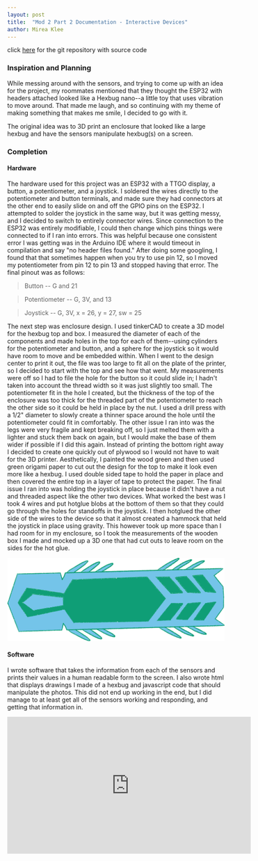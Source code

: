 ```yaml
---
layout: post
title:  "Mod 2 Part 2 Documentation - Interactive Devices"
author: Mirea Klee
---
```


click [here](https://github.com/miiklee/creative-embeded-systems-mod2.git) for the git repository with source code

### Inspiration and Planning
While messing around with the sensors, and trying to come up with an idea for the project, my roommates mentioned that they thought the ESP32 with headers attached looked like a Hexbug nano--a little toy that uses vibration to move around. That made me laugh, and so continuing with my theme of making something that makes me smile, I decided to go with it.

The original idea was to 3D print an enclosure that looked like a large hexbug and have the sensors manipulate hexbug(s) on a screen. 

### Completion
#### Hardware
The hardware used for this project was an ESP32 with a TTGO display, a button, a potentiometer, and a joystick. I soldered the wires directly to the potentiometer and button terminals, and made sure they had connectors at the other end to easily slide on and off the GPIO pins on the ESP32. I attempted to solder the joystick in the same way, but it was getting messy, and I decided to switch to entirely connector wires. Since connection to the ESP32 was entirely modifiable, I could then change which pins things were connected to if I ran into errors. This was helpful because one consistent error I was getting was in the Arduino IDE where it would timeout in compilation and say "no header files found." After doing some googling, I found that that sometimes happen when you try to use pin 12, so I moved my potentiometer from pin 12 to pin 13 and stopped having that error. The final pinout was as follows:

> Button -- G and 21

> Potentiometer -- G, 3V, and 13

> Joystick -- G, 3V, x = 26, y = 27, sw = 25

The next step was enclosure design. I used tinkerCAD to create a 3D model for the hexbug top and box. I measured the diameter of each of the components and made holes in the top for each of them--using cylinders for the potentiometer and button, and a sphere for the joystick so it would have room to move and be embedded within. When I went to the design center to print it out, the file was too large to fit all on the plate of the printer, so I decided to start with the top and see how that went. My measurements were off so I had to file the hole for the button so it could slide in; I hadn't taken into account the thread width so it was just slightly too small. The potentiometer fit in the hole I created, but the thickness of the top of the enclosure was too thick for the threaded part of the potentiometer to reach the other side so it could be held in place by the nut. I used a drill press with a 1/2" diameter to slowly create a thinner space around the hole until the potentiometer could fit in comfortably. The other issue I ran into was the legs were very fragile and kept breaking off, so I just melted them with a lighter and stuck them back on again, but I would make the base of them wider if possible if I did this again. Instead of printing the bottom right away I decided to create one quickly out of plywood so I would not have to wait for the 3D printer. Aesthetically, I painted the wood green and then used green origami paper to cut out the design for the top to make it look even more like a hexbug. I used double sided tape to hold the paper in place and then covered the entire top in a layer of tape to protect the paper. The final issue I ran into was holding the joystick in place because it didn't have a nut and threaded aspect like the other two devices. What worked the best was I took 4 wires and put hotglue blobs at the bottom of them so that they could go through the holes for standoffs in the joystick. I then hotglued the other side of the wires to the device so that it almost created a hammock that held the joystick in place using gravity. This however took up more space than I had room for in my enclosure, so I took the measurements of the wooden box I made and mocked up a 3D one that had cut outs to leave room on the sides for the hot glue.

<img src= "https://github.com/miiklee/creative-embedded-systems-mod2/blob/main/croix_green.PNG" style= "width: 500px">

#### Software

I wrote software that takes the information from each of the sensors and prints their values in a human readable form to the screen. I also wrote html that displays drawings I made of a hexbug and javascript code that should manipulate the photos. This did not end up working in the end, but I did manage to at least get all of the sensors working and responding, and getting that information in.






<iframe width="560" height="315" src="https://www.youtube.com/embed/LLqmj6Kiz-s" title="YouTube video player" frameborder="0" allow="accelerometer; autoplay; clipboard-write; encrypted-media; gyroscope; picture-in-picture" allowfullscreen></iframe>
